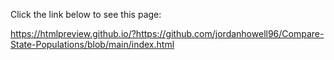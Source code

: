 Click the link below to see this page:

https://htmlpreview.github.io/?https://github.com/jordanhowell96/Compare-State-Populations/blob/main/index.html
